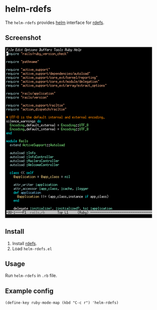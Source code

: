 # helm-rdefs

The `helm-rdefs` provides [helm](https://github.com/emacs-helm/helm) interface for [rdefs](https://github.com/knsmr/rdefs).

## Screenshot

![](image/ss.gif)

## Install

1. Install [rdefs](https://github.com/knsmr/rdefs).
2. Load `helm-rdefs.el`

## Usage

Run `helm-rdefs` in `.rb` file.

## Example config

```elisp
(define-key ruby-mode-map (kbd "C-c r") 'helm-rdefs)
```
